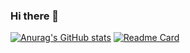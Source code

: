 ### Hi there 👋
[![Anurag's GitHub stats](https://github-readme-stats.vercel.app/api?username=milkguy)](https://github.com/milkguy/github-readme-stats)
[![Readme Card](https://github-readme-stats.vercel.app/api/pin/?username=milkguy=github-readme-stats)](https://github.com/milkguy/github-readme-stats)

<!--
**milkguy/milkguy** is a ✨ _special_ ✨ repository because its `README.md` (this file) appears on your GitHub profile.

Here are some ideas to get you started:

- 🔭 I’m currently working on ...
- 🌱 I’m currently learning ...
- 👯 I’m looking to collaborate on ...
- 🤔 I’m looking for help with ...
- 💬 Ask me about ...
- 📫 How to reach me: ...
- 😄 Pronouns: ...
- ⚡ Fun fact: ...
-->
